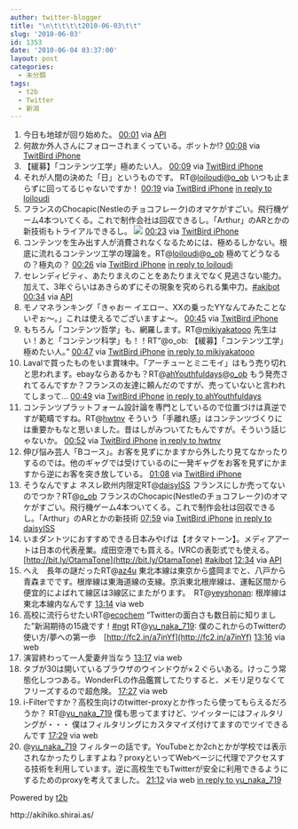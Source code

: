 ```yaml
---
author: twitter-blogger
title: "\n\t\t\t\t2010-06-03\t\t"
slug: '2010-06-03'
id: 1353
date: '2010-06-04 03:37:00'
layout: post
categories:
  - 未分類
tags:
  - t2b
  - Twitter
  - 新潟
---
```


<div>

1.  <span><span>今日も地球が回り始めた。</span> <span>[<span>00:01</span>](http://twitter.com/o_ob/status/15257117459) <span>via [API](http://apiwiki.twitter.com/)</span></span></span>
2.  <span><span>何故か外人さんにフォローされまくっている。ボットか!?</span> <span>[<span>00:08</span>](http://twitter.com/o_ob/status/15257595289) <span>via [TwitBird iPhone](http://www.nibirutech.com)</span></span></span>
3.  <span><span>【緩募】「コンテンツ工学」極めたい人。</span> <span>[<span>00:09</span>](http://twitter.com/o_ob/status/15257663330) <span>via [TwitBird iPhone](http://www.nibirutech.com)</span></span></span>
4.  <span><span>それが人間の決めた「日」というものです。 RT@[loiloudi](http://twitter.com/loiloudi "loiloudi")@[o_ob](http://twitter.com/o_ob "o_ob") いつも止まらずに回ってるじゃないですか！</span> <span>[<span>00:19</span>](http://twitter.com/o_ob/status/15258287378) <span>via [TwitBird iPhone](http://www.nibirutech.com)</span> [in reply to loiloudi](http://twitter.com/loiloudi/status/15257392694)</span></span>
5.  <span><span>フランスのChocapic(Nestleのチョコフレーク)のオマケがすごい。飛行機ゲーム4本ついてくる。これで制作会社は回収できるし。「Arthur」のARとかの新技術もトライアルできるし。 [![](http://twitpic.com/show/thumb/1taxt9)](http://twitpic.com/1taxt9)</span> <span>[<span>00:23</span>](http://twitter.com/o_ob/status/15258566920) <span>via [TwitBird iPhone](http://www.nibirutech.com)</span></span></span>
6.  <span><span>コンテンツを生み出す人が消費されなくなるためには、極めるしかない。根底に流れるコンテンツ工学の理論を。RT@[loiloudi](http://twitter.com/loiloudi "loiloudi")@[o_ob](http://twitter.com/o_ob "o_ob") 極めてどうなるの？極丸の？</span> <span>[<span>00:26</span>](http://twitter.com/o_ob/status/15258768115) <span>via [TwitBird iPhone](http://www.nibirutech.com)</span> [in reply to loiloudi](http://twitter.com/loiloudi/status/15257731289)</span></span>
7.  <span><span>セレンディピティ、あたりまえのことをあたりまえでなく見逃さない能力。加えて、3年ぐらいはあきらめずにその現象を究められる集中力。[#akibot](http://twitter.com/search?q=%23akibot "#akibot")</span> <span>[<span>00:34</span>](http://twitter.com/o_ob/status/15259318734) <span>via [API](http://apiwiki.twitter.com/)</span></span></span>
8.  <span><span>モノマネランキング「きゃおー イエロー、XXの乗ったYYなんてみたことないぞぉ〜。」これは使えるでございますよ〜。</span> <span>[<span>00:45</span>](http://twitter.com/o_ob/status/15259989006) <span>via [TwitBird iPhone](http://www.nibirutech.com)</span></span></span>
9.  <span><span>もちろん「コンテンツ哲学」も、網羅します。RT@[mikiyakatooo](http://twitter.com/mikiyakatooo "mikiyakatooo") 先生はい！あと「コンテンツ科学」も！！RT“@o_ob: 【緩募】「コンテンツ工学」極めたい人。”</span> <span>[<span>00:47</span>](http://twitter.com/o_ob/status/15260131677) <span>via [TwitBird iPhone](http://www.nibirutech.com)</span> [in reply to mikiyakatooo](http://twitter.com/mikiyakatooo/status/15258774245)</span></span>
10.  <span><span>Lavalで買ったものをいま賞味中。「アーチューとミニモイ」はもう売り切れと思われます。ebayならあるかも？RT@[ahYouthfuldays](http://twitter.com/ahYouthfuldays "ahYouthfuldays")@[o_ob](http://twitter.com/o_ob "o_ob") もう発売されてるんですか？フランスの友達に頼んだのですが、売っていないと言われてしまって…</span> <span>[<span>00:49</span>](http://twitter.com/o_ob/status/15260243487) <span>via [TwitBird iPhone](http://www.nibirutech.com)</span> [in reply to ahYouthfuldays](http://twitter.com/ahYouthfuldays/status/15258869168)</span></span>
11.  <span><span>コンテンツプラットフォーム設計論を専門としているので位置づけは真逆ですが範疇ですね。RT@[hwtnv](http://twitter.com/hwtnv "hwtnv") そういう「手離れ感」はコンテンツづくりには重要かもなと思いました。昔はしがみついてたもんですが。そういう話じゃないか。</span> <span>[<span>00:52</span>](http://twitter.com/o_ob/status/15260408439) <span>via [TwitBird iPhone](http://www.nibirutech.com)</span> [in reply to hwtnv](http://twitter.com/hwtnv/status/15259012894)</span></span>
12.  <span><span>伸び悩み芸人「Bコース」。お客を見ずにかますから外したり見てなかったりするのでは。他のギャグでは受けているのに一発ギャグをお客を見ずにかますから逆にお客を突き放している。</span> <span>[<span>01:08</span>](http://twitter.com/o_ob/status/15261436721) <span>via [TwitBird iPhone](http://www.nibirutech.com)</span></span></span>
13.  <span><span>そうなんですよ ネスレ欧州内限定RT@[daisyISS](http://twitter.com/daisyISS "daisyISS") フランスにしか売ってないのでつか？RT@[o_ob](http://twitter.com/o_ob "o_ob") フランスのChocapic(Nestleのチョコフレーク)のオマケがすごい。飛行機ゲーム4本ついてくる。これで制作会社は回収できるし。「Arthur」のARとかの新技術</span> <span>[<span>07:59</span>](http://twitter.com/o_ob/status/15282773046) <span>via [TwitBird iPhone](http://www.nibirutech.com)</span> [in reply to daisyISS](http://twitter.com/daisyISS/status/15264170121)</span></span>
14.  <span><span>いまダントツにおすすめできる日本みやげは【オタマトーン】。メディアアートは日本の代表産業。成田空港でも買える。IVRCの表彰式でも使える。 [http://bit.ly/OtamaTone](http://bit.ly/OtamaTone) [#akibot](http://twitter.com/search?q=%23akibot "#akibot")</span> <span>[<span>12:34</span>](http://twitter.com/o_ob/status/15299175339) <span>via [API](http://apiwiki.twitter.com/)</span></span></span>
15.  <span><span>へえ　長年の謎だったRT@[az4u](http://twitter.com/az4u "az4u") 東北本線は東京から盛岡までと、八戸から青森までです。根岸線は東海道線の支線。京浜東北根岸線は、運転区間から便宜的によばれて線区は3線区にまたがります。　RT@[yeyshonan](http://twitter.com/yeyshonan "yeyshonan"): 根岸線は東北本線内なんです</span> <span>[<span>13:14</span>](http://twitter.com/o_ob/status/15301428117) <span>via web</span></span></span>
16.  <span><span>高校に流行らせたいRT@[ecochem](http://twitter.com/ecochem "ecochem") “Twitterの面白さも数日前に知りました”新潟期待の15歳です！[#ngt](http://twitter.com/search?q=%23ngt "#ngt") RT@[yu_naka_719](http://twitter.com/yu_naka_719 "yu_naka_719"): 僕のこれからのTwitterの使い方/夢への第一歩　[http://fc2.in/a7inYf](http://fc2.in/a7inYf)</span> <span>[<span>13:16</span>](http://twitter.com/o_ob/status/15301568442) <span>via web</span></span></span>
17.  <span><span>演習終わって一人愛妻弁当なう</span> <span>[<span>13:17</span>](http://twitter.com/o_ob/status/15301602413) <span>via web</span></span></span>
18.  <span><span>タブが30は開いているブラウザのウインドウが×２ぐらいある。けっこう常態化しつつある。WonderFLの作品鑑賞してたりすると、メモリ足りなくてフリーズするので超危険。</span> <span>[<span>17:27</span>](http://twitter.com/o_ob/status/15311834070) <span>via web</span></span></span>
19.  <span><span>i-Filterですか？高校生向けのtwitter-proxyとか作ったら使ってもらえるだろうか？ RT@[yu_naka_719](http://twitter.com/yu_naka_719 "yu_naka_719") 僕も思ってますけど、ツイッターにはフィルタリングが・・・ 僕はフィルタリングにカスタマイズ付けてますのでツイできるんです</span> <span>[<span>17:29</span>](http://twitter.com/o_ob/status/15311896845) <span>via web</span></span></span>
20.  <span><span>@[yu_naka_719](http://twitter.com/yu_naka_719 "yu_naka_719") フィルターの話です。YouTubeとか2chとかが学校では表示されなかったりしますよね？proxyといってWebページに代理でアクセスする技術を利用しています。逆に高校生でもTwitterが安全に利用できるようにするためのproxyを考えてました。</span> <span>[<span>21:12</span>](http://twitter.com/o_ob/status/15320723703) <span>via web</span> [in reply to yu_naka_719](http://twitter.com/yu_naka_719/status/15316442866)</span></span>

</div>

Powered by [t2b](http://t2b.utilz.jp/)

<div>http://akihiko.shirai.as/</div>
